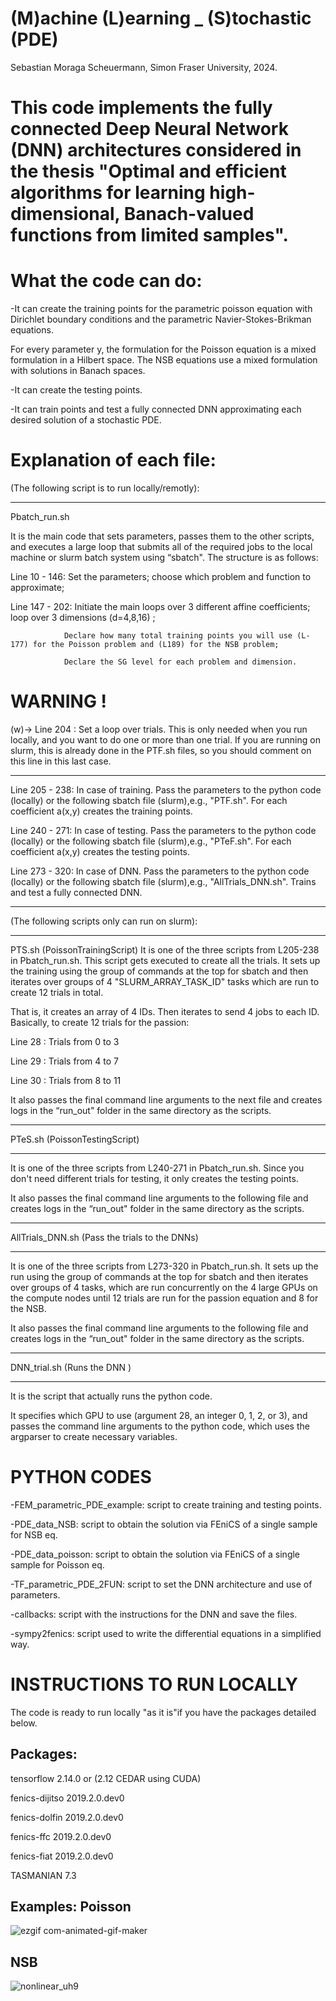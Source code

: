 # (M)achine (L)earning _ (S)tochastic (PDE)
Sebastian Moraga Scheuermann, Simon Fraser University, 2024.

This code implements the fully connected Deep Neural Network (DNN) architectures considered in the thesis 
"Optimal and efficient algorithms for learning high-dimensional, Banach-valued functions from limited samples".
===============================

What the code can do:
===============================
-It can create the training points for the parametric poisson equation with Dirichlet boundary conditions and the parametric Navier-Stokes-Brikman equations.

For every parameter y, the formulation for the Poisson equation is a mixed formulation in a Hilbert space. The NSB equations use a mixed formulation with solutions in Banach spaces.

-It can create the testing points.

-It can train points and test a fully connected DNN approximating each desired solution of a stochastic PDE.


Explanation of each file:
===============================
(The following script is to run locally/remotly):
_____________________________________________________________________________________________________________________________________________________________________________________________________________
 Pbatch_run.sh    

It is the main code that sets parameters, passes them to the other scripts, and executes a large loop that submits all of the required jobs to the local machine or slurm batch system using “sbatch".
The structure is as follows:

Line 10  - 146: Set the parameters; choose which problem and function to approximate;

Line 147 - 202: Initiate the main loops over 3 different affine coefficients; loop over 3 dimensions (d=4,8,16) ; 

                Declare how many total training points you will use (L-177) for the Poisson problem and (L189) for the NSB problem;
                
                Declare the SG level for each problem and dimension.
                
WARNING !  
=========
(w)-> Line 204 : Set a loop over trials. This is only needed when you run locally, and you want to do one or more than one trial. If you are running on slurm, this is already done in the PTF.sh files, so you should comment on this line in this last case.     

_____________________________________________
Line 205 - 238:  In case of training. Pass the parameters to the python code (locally) or the following sbatch file (slurm),e.g., "PTF.sh".           For each coefficient a(x,y) creates the training points.

Line 240 - 271:  In case of testing.  Pass the parameters to the python code (locally) or the following sbatch file (slurm),e.g., "PTeF.sh".          For each coefficient a(x,y) creates the testing points.

Line 273 - 320:  In case of DNN.      Pass the parameters to the python code (locally) or the following sbatch file (slurm),e.g., "AllTrials_DNN.sh". Trains and test a fully connected DNN.
                
__________
(The following scripts only can run on slurm):
____________________________________________________________________________________________________________________________________________________________________________________________________________
PTS.sh (PoissonTrainingScript)
It is one of the three scripts from L205-238 in Pbatch_run.sh. This script gets executed to create all the trials. It sets up the training using the group of commands at the top for sbatch and then iterates over groups of 4  "SLURM_ARRAY_TASK_ID" tasks which are run to create 12 trials in total.

That is, it creates an array of 4 IDs. Then iterates to send 4 jobs to each ID. Basically, to create 12 trials for the passion:

Line 28 : Trials from 0 to 3

Line 29 : Trials from 4 to 7

Line 30 : Trials from 8 to 11

It also passes the final command line arguments to the next file and creates logs in the “run_out" folder in the same directory as the scripts.
_____________________________________________________________________________________________________________________________________________________________________________________________________________
PTeS.sh (PoissonTestingScript)
____________
It is one of the three scripts from L240-271 in Pbatch_run.sh. Since you don't need different trials for testing, it only creates the testing points. 

It also passes the final command line arguments to the following file and creates logs in the “run_out" folder in the same directory as the scripts.
_____________________________________________________________________________________________________________________________________________________________________________________________________________
AllTrials_DNN.sh (Pass the trials to the DNNs)
____

It is one of the three scripts from L273-320 in Pbatch_run.sh. It sets up the run using the group of commands at the top for sbatch and then iterates over groups of 4 tasks, which are run concurrently on the 4 large GPUs on the compute nodes until 12 trials are run for the passion equation and 8 for the NSB. 

It also passes the final command line arguments to the following file and creates logs in the “run_out" folder in the same directory as the scripts.

_____________________________________________________________________________________________________________________________________________________________________________________________________________
DNN_trial.sh (Runs the DNN )
_____

It is the script that actually runs the python code.

It specifies which GPU to use (argument 28, an integer 0, 1, 2, or 3), and passes the command line arguments to the python code, which uses the argparser to create necessary variables.


PYTHON CODES
==============

-FEM_parametric_PDE_example: script to create training and testing points.

-PDE_data_NSB: script to obtain the solution via FEniCS of a single sample for NSB eq.

-PDE_data_poisson: script to obtain the solution via FEniCS of a single sample for Poisson eq.

-TF_parametric_PDE_2FUN: script to set the DNN architecture and use of parameters.

-callbacks: script with the instructions for the DNN and save the files.

-sympy2fenics: script used to write the differential equations in a simplified  way.


INSTRUCTIONS TO RUN LOCALLY
===============================
The code is ready to run locally "as it is"if you have the packages detailed below.

Packages:
---------------------------------------------
tensorflow                   2.14.0  or (2.12 CEDAR using CUDA)

fenics-dijitso               2019.2.0.dev0

fenics-dolfin                2019.2.0.dev0

fenics-ffc                   2019.2.0.dev0

fenics-fiat                  2019.2.0.dev0

TASMANIAN                    7.3

Examples:
Poisson
--------------------------------------------------
![ezgif com-animated-gif-maker](https://github.com/Sebanthalas/parametric_PDE_approx_viaDNN/assets/21182719/248738b8-638d-4380-918e-9ce015b668c5)


NSB
-----------------------------------------------------
![nonlinear_uh9](https://github.com/Sebanthalas/parametric_PDE_approx_viaDNN/assets/21182719/689a6767-1b97-449e-877c-1ebdf47712d3)
